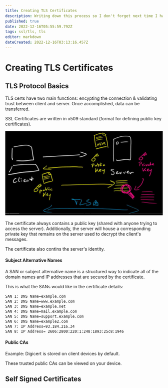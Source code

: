 ```yaml
---
title: Creating TLS Certificates
description: Writing down this process so I don't forget next time I have to do this for work. 
published: true
date: 2022-12-16T05:55:59.792Z
tags: ssl/tls, tls
editor: markdown
dateCreated: 2022-12-16T03:13:16.457Z
---
```


# Creating TLS Certificates

## TLS Protocol Basics

TLS certs have two main functions: encypting the connection & validating trust between client and server. Once accomplished, data can be transferred.  

SSL Certificates are written in x509 standard (format for defining public key certificates).

![tls_handshake.png](/images/tls_handshake.png)

The certificate always contains a public key (shared with anyone trying to access the server). Additionally, the server will house a corresponding private key that remains on the server used to decrypt the client's messages. 

The certificate also contins the server's identity. 

#### Subject Alternative Names

A SAN or subject alternative name is a structured way to indicate all of the domain names and IP addresses that are secured by the certificate.

This is what the SANs would like in the certificate details:

```
SAN 1: DNS Name=example.com
SAN 2: DNS Name=www.example.com
SAN 3: DNS Name=example.net
SAN 4: DNS Name=mail.example.com
SAN 5: DNS Name=support.example.com
SAN 6: DNS Name=example2.com
SAN 7: IP Address=93.184.216.34
SAN 8: IP Address= 2606:2800:220:1:248:1893:25c8:1946
```

#### Public CAs 

Example: Digicert is stored on client devices by default. 

These trusted public CAs can be viewed on your device. 

## Self Signed Certificates




